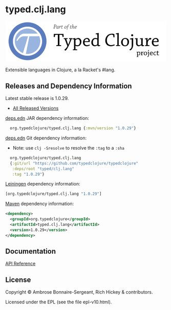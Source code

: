 <!-- DO NOT EDIT! Instead, edit `dev/resources/root-templates/typed/clj.lang/README.md` and run `./script/regen-selmer.sh` -->
# typed.clj.lang

<a href='https://typedclojure.org'><img src='images/part-of-typed-clojure-project.png'></a>

Extensible languages in Clojure, a la Racket's #lang.

## Releases and Dependency Information

Latest stable release is 1.0.29.

* [All Released Versions](https://clojars.org/org.typedclojure/typed.clj.lang)

[deps.edn](https://clojure.org/reference/deps_and_cli) JAR dependency information:

```clj
  org.typedclojure/typed.clj.lang {:mvn/version "1.0.29"}
 ```

[deps.edn](https://clojure.org/reference/deps_and_cli) Git dependency information:

- Note: use `clj -Sresolve` to resolve the `:tag` to a `:sha`

```clj
  org.typedclojure/typed.clj.lang
  {:git/url "https://github.com/typedclojure/typedclojure"
   :deps/root "typed/clj.lang"
   :tag "1.0.29"}
```

[Leiningen](https://github.com/technomancy/leiningen) dependency information:

```clojure
[org.typedclojure/typed.clj.lang "1.0.29"]
```

[Maven](https://maven.apache.org/) dependency information:

```XML
<dependency>
  <groupId>org.typedclojure</groupId>
  <artifactId>typed.clj.lang</artifactId>
  <version>1.0.29</version>
</dependency>
```

## Documentation

[API Reference](https://api.typedclojure.org/latest/typed.clj.lang/index.html)

## License

Copyright © Ambrose Bonnaire-Sergeant, Rich Hickey & contributors.

Licensed under the EPL (see the file epl-v10.html).
